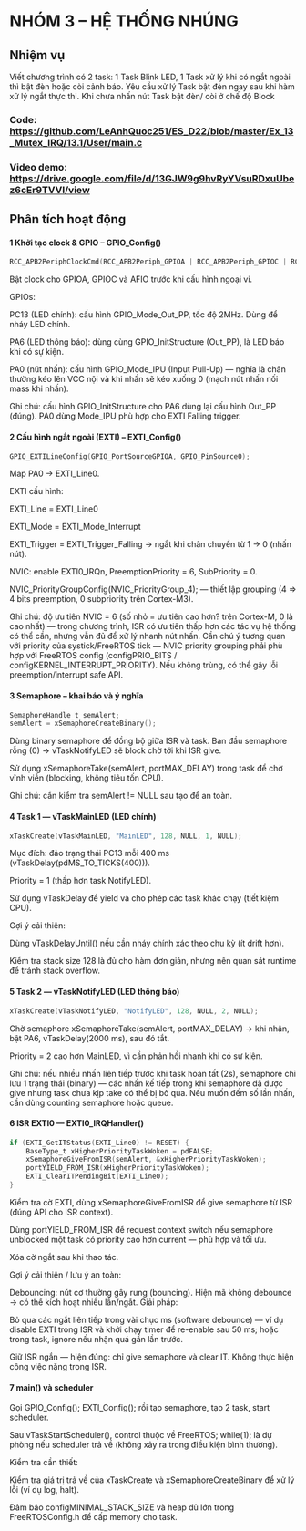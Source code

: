 # NHÓM 3 – HỆ THỐNG NHÚNG  
## Nhiệm vụ
Viết chương trình có 2 task: 1 Task Blink LED, 1 Task xử lý khi có ngắt ngoài thì bật đèn hoặc còi cảnh báo. Yêu cầu xử lý Task bật đèn ngay sau khi hàm xử lý ngắt thực thi. Khi chưa nhấn nút Task bật đèn/ còi ở chế độ Block

### Code: https://github.com/LeAnhQuoc251/ES_D22/blob/master/Ex_13_Mutex_IRQ/13.1/User/main.c

### Video demo: https://drive.google.com/file/d/13GJW9g9hvRyYVsuRDxuUbez6cEr9TVVI/view

## Phân tích hoạt động

#### 1️ Khởi tạo clock & GPIO – GPIO_Config()
```c
RCC_APB2PeriphClockCmd(RCC_APB2Periph_GPIOA | RCC_APB2Periph_GPIOC | RCC_APB2Periph_AFIO, ENABLE);
```

Bật clock cho GPIOA, GPIOC và AFIO trước khi cấu hình ngoại vi.

GPIOs:

PC13 (LED chính): cấu hình GPIO_Mode_Out_PP, tốc độ 2MHz. Dùng để nháy LED chính.

PA6 (LED thông báo): dùng cùng GPIO_InitStructure (Out_PP), là LED báo khi có sự kiện.

PA0 (nút nhấn): cấu hình GPIO_Mode_IPU (Input Pull-Up) — nghĩa là chân thường kéo lên VCC nội và khi nhấn sẽ kéo xuống 0 (mạch nút nhấn nối mass khi nhấn).

Ghi chú: cấu hình GPIO_InitStructure cho PA6 dùng lại cấu hình Out_PP (đúng). PA0 dùng Mode_IPU phù hợp cho EXTI Falling trigger.

#### 2️ Cấu hình ngắt ngoài (EXTI) – EXTI_Config()
```c
GPIO_EXTILineConfig(GPIO_PortSourceGPIOA, GPIO_PinSource0);
```

Map PA0 → EXTI_Line0.

EXTI cấu hình:

EXTI_Line = EXTI_Line0

EXTI_Mode = EXTI_Mode_Interrupt

EXTI_Trigger = EXTI_Trigger_Falling → ngắt khi chân chuyển từ 1 → 0 (nhấn nút).

NVIC: enable EXTI0_IRQn, PreemptionPriority = 6, SubPriority = 0.

NVIC_PriorityGroupConfig(NVIC_PriorityGroup_4); — thiết lập grouping (4 => 4 bits preemption, 0 subpriority trên Cortex-M3).

Ghi chú: độ ưu tiên NVIC = 6 (số nhỏ = ưu tiên cao hơn? trên Cortex-M, 0 là cao nhất) — trong chương trình, ISR có ưu tiên thấp hơn các tác vụ hệ thống có thể cần, nhưng vẫn đủ để xử lý nhanh nút nhấn. Cần chú ý tương quan với priority của systick/FreeRTOS tick — NVIC priority grouping phải phù hợp với FreeRTOS config (configPRIO_BITS / configKERNEL_INTERRUPT_PRIORITY). Nếu không trùng, có thể gây lỗi preemption/interrupt safe API.

#### 3️ Semaphore – khai báo và ý nghĩa
```c
SemaphoreHandle_t semAlert;
semAlert = xSemaphoreCreateBinary();
```

Dùng binary semaphore để đồng bộ giữa ISR và task. Ban đầu semaphore rỗng (0) → vTaskNotifyLED sẽ block chờ tới khi ISR give.

Sử dụng xSemaphoreTake(semAlert, portMAX_DELAY) trong task để chờ vĩnh viễn (blocking, không tiêu tốn CPU).

Ghi chú: cần kiểm tra semAlert != NULL sau tạo để an toàn.

#### 4️ Task 1 — vTaskMainLED (LED chính)
```c
xTaskCreate(vTaskMainLED, "MainLED", 128, NULL, 1, NULL);
```

Mục đích: đảo trạng thái PC13 mỗi 400 ms (vTaskDelay(pdMS_TO_TICKS(400))).

Priority = 1 (thấp hơn task NotifyLED).

Sử dụng vTaskDelay để yield và cho phép các task khác chạy (tiết kiệm CPU).

Gợi ý cải thiện:

Dùng vTaskDelayUntil() nếu cần nháy chính xác theo chu kỳ (ít drift hơn).

Kiểm tra stack size 128 là đủ cho hàm đơn giản, nhưng nên quan sát runtime để tránh stack overflow.

#### 5️ Task 2 — vTaskNotifyLED (LED thông báo)
```c
xTaskCreate(vTaskNotifyLED, "NotifyLED", 128, NULL, 2, NULL);
```

Chờ semaphore xSemaphoreTake(semAlert, portMAX_DELAY) → khi nhận, bật PA6, vTaskDelay(2000 ms), sau đó tắt.

Priority = 2 cao hơn MainLED, vì cần phản hồi nhanh khi có sự kiện.

Ghi chú: nếu nhiều nhấn liên tiếp trước khi task hoàn tất (2s), semaphore chỉ lưu 1 trạng thái (binary) — các nhấn kế tiếp trong khi semaphore đã được give nhưng task chưa kịp take có thể bị bỏ qua. Nếu muốn đếm số lần nhấn, cần dùng counting semaphore hoặc queue.

#### 6️ ISR EXTI0 — EXTI0_IRQHandler()
```c
if (EXTI_GetITStatus(EXTI_Line0) != RESET) {
    BaseType_t xHigherPriorityTaskWoken = pdFALSE;
    xSemaphoreGiveFromISR(semAlert, &xHigherPriorityTaskWoken);
    portYIELD_FROM_ISR(xHigherPriorityTaskWoken);
    EXTI_ClearITPendingBit(EXTI_Line0);
}
```


Kiểm tra cờ EXTI, dùng xSemaphoreGiveFromISR để give semaphore từ ISR (đúng API cho ISR context).

Dùng portYIELD_FROM_ISR để request context switch nếu semaphore unblocked một task có priority cao hơn current — phù hợp và tối ưu.

Xóa cờ ngắt sau khi thao tác.

Gợi ý cải thiện / lưu ý an toàn:

Debouncing: nút cơ thường gây rung (bouncing). Hiện mã không debounce → có thể kích hoạt nhiều lần/ngắt. Giải pháp:

Bỏ qua các ngắt liên tiếp trong vài chục ms (software debounce) — ví dụ disable EXTI trong ISR và khởi chạy timer để re-enable sau 50 ms; hoặc trong task, ignore nếu nhận quá gần lần trước.

Giữ ISR ngắn — hiện đúng: chỉ give semaphore và clear IT. Không thực hiện công việc nặng trong ISR.

#### 7️ main() và scheduler

Gọi GPIO_Config(); EXTI_Config(); rồi tạo semaphore, tạo 2 task, start scheduler.

Sau vTaskStartScheduler(), control thuộc về FreeRTOS; while(1); là dự phòng nếu scheduler trả về (không xảy ra trong điều kiện bình thường).

Kiểm tra cần thiết:

Kiểm tra giá trị trả về của xTaskCreate và xSemaphoreCreateBinary để xử lý lỗi (ví dụ log, halt).

Đảm bảo configMINIMAL_STACK_SIZE và heap đủ lớn trong FreeRTOSConfig.h để cấp memory cho task.

